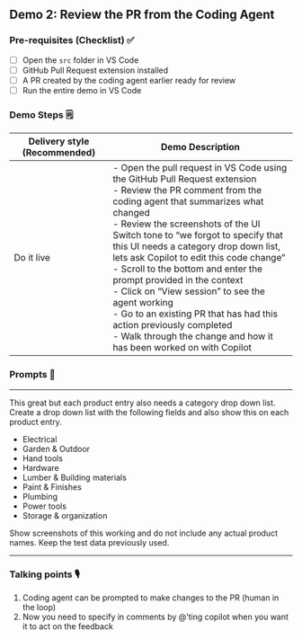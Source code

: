 ## Demo 2: Review the PR from the Coding Agent

### Pre-requisites (Checklist) ✅

- [ ] Open the `src` folder in VS Code
- [ ] GitHub Pull Request extension installed
- [ ] A PR created by the coding agent earlier ready for review
- [ ] Run the entire demo in VS Code

### Demo Steps 🗒️

| Delivery style (Recommended) | Demo Description 
--------------|------------- 
Do it live | - Open the pull request in VS Code using the GitHub Pull Request extension <br> - Review the PR comment from the coding agent that summarizes what changed <br> - Review the screenshots of the UI <br> Switch tone to “we forgot to specify that this UI needs a category drop down list, lets ask Copilot to edit this code change” <br> - Scroll to the bottom and enter the prompt provided in the context <br> - Click on “View session” to see the agent working <br> - Go to an existing PR that has had this action previously completed <br> - Walk through the change and how it has been worked on with Copilot

### Prompts 💬

********
This great but each product entry also needs a category drop down list. Create a drop down list with the following fields and also show this on each product entry.

- Electrical
- Garden & Outdoor
- Hand tools
- Hardware
- Lumber & Building materials
- Paint & Finishes
- Plumbing
- Power tools
- Storage & organization

Show screenshots of this working and do not include any actual product names. Keep the test data previously used.
********

### Talking points 🎙
1. Coding agent can be prompted to make changes to the PR (human in the loop)
2. Now you need to specify in comments by @’ting copilot when you want it to act on the feedback
